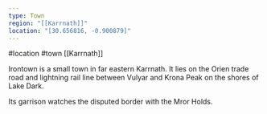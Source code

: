 ```yaml
---
type: Town
region: "[[Karrnath]]"
location: "[30.656816, -0.900879]"
---
```

 #location #town [[Karrnath]]

Irontown is a small town in far eastern Karrnath. It lies on the Orien trade road and lightning rail line between Vulyar and Krona Peak on the shores of Lake Dark.

Its garrison watches the disputed border with the Mror Holds.
